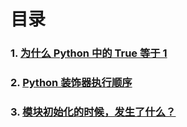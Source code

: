 # 目录

### 1. [为什么 Python 中的 True 等于 1](./true_1.md)
### 2. [Python 装饰器执行顺序](./decorator.md)
### 3. [模块初始化的时候，发生了什么？](./module_init.md)
